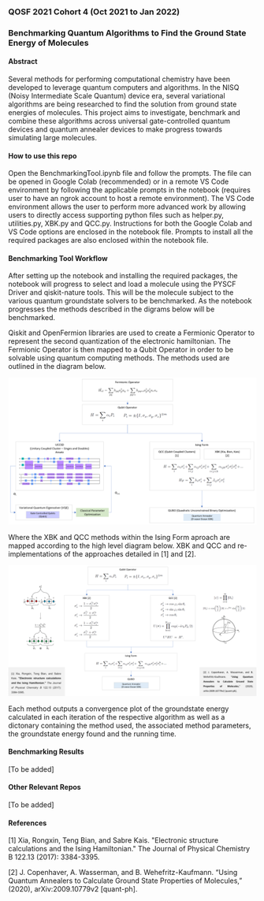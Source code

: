 ### QOSF 2021 Cohort 4 (Oct 2021 to Jan 2022)
### Benchmarking Quantum Algorithms to Find the Ground State Energy of Molecules

#### Abstract
Several methods for performing computational chemistry have been developed to leverage quantum computers and algorithms. In the NISQ (Noisy Intermediate Scale Quantum) device era, several variational algorithms are being researched to find the solution from ground state energies of molecules. This project aims to investigate, benchmark and combine these algorithms across universal gate-controlled quantum devices and quantum annealer devices to make progress towards simulating large molecules.

#### How to use this repo
Open the BenchmarkingTool.ipynb file and follow the prompts. The file can be opened in Google Colab (recommended) or in a remote VS Code environment by following the applicable prompts in the notebook (requires user to have an ngrok account to host a remote environment). The VS Code environment allows the user to perform more advanced work by allowing users to directly access supporting python files such as helper.py, utilities.py, XBK.py and QCC.py. Instructions for both the Google Colab and VS Code options are enclosed in the notebook file. Prompts to install all the required packages are also enclosed within the notebook file.

#### Benchmarking Tool Workflow
After setting up the notebook and installing the required packages, the notebook will progress to select and load a molecule using the PYSCF Driver and qiskit-nature tools. This will be the molecule subject to the various quantum groundstate solvers to be benchmarked. As the notebook progresses the methods described in the digrams below will be benchmarked.

Qiskit and OpenFermion libraries are used to create a Fermionic Operator to represent the second quantization of the electronic hamiltonian. The Fermionic Operator is then mapped to a Qubit Operator in order to be solvable using quantum computing methods. The methods used are outlined in the diagram below.

![Alt text](https://github.com/kkhendry/Benchmarking-Quantum-Groundstate-Solvers/blob/master/Workflow1.PNG?raw=true "Title")

Where the XBK and QCC methods within the Ising Form aproach are mapped according to the high level diagram below. XBK and QCC and re-implementations of the approaches detailed in [1] and [2].

![Alt text](https://github.com/kkhendry/Benchmarking-Quantum-Groundstate-Solvers/blob/master/Workflow2.PNG?raw=true "Title")

Each method outputs a convergence plot of the groundstate energy calculated in each iteration of the respective algorithm as well as a dictonary containing the method used, the associated method parameters, the groundstate energy found and the running time.

#### Benchmarking Results
[To be added]

#### Other Relevant Repos
[To be added]

#### References
[1] Xia, Rongxin, Teng Bian, and Sabre Kais. "Electronic structure calculations and the Ising Hamiltonian." The Journal of Physical Chemistry B 122.13 (2017): 3384-3395.

[2] J. Copenhaver, A. Wasserman, and B. Wehefritz-Kaufmann. “Using Quantum Annealers to Calculate Ground State Properties of Molecules,” (2020), arXiv:2009.10779v2 [quant-ph].
